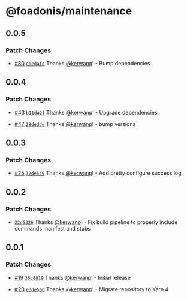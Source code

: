# @foadonis/maintenance

## 0.0.5

### Patch Changes

- [#80](https://github.com/FriendsOfAdonis/FriendsOfAdonis/pull/80) [`e0edafe`](https://github.com/FriendsOfAdonis/FriendsOfAdonis/commit/e0edafeff25a38cc61c02806004510718def0524) Thanks [@kerwanp](https://github.com/kerwanp)! - Bump dependencies

## 0.0.4

### Patch Changes

- [#43](https://github.com/FriendsOfAdonis/FriendsOfAdonis/pull/43) [`b11da2f`](https://github.com/FriendsOfAdonis/FriendsOfAdonis/commit/b11da2fa8a393adaf54b794eb793d816c5ff602c) Thanks [@kerwanp](https://github.com/kerwanp)! - Upgrade dependencies

- [#47](https://github.com/FriendsOfAdonis/FriendsOfAdonis/pull/47) [`28dedde`](https://github.com/FriendsOfAdonis/FriendsOfAdonis/commit/28dedded66376e57bbd76bfc1c02210ff619b044) Thanks [@kerwanp](https://github.com/kerwanp)! - bump versions

## 0.0.3

### Patch Changes

- [#25](https://github.com/FriendsOfAdonis/FriendsOfAdonis/pull/25) [`32de549`](https://github.com/FriendsOfAdonis/FriendsOfAdonis/commit/32de54973ce8cc95e9e961b07879051f7d0f52ab) Thanks [@kerwanp](https://github.com/kerwanp)! - Add pretty configure success log

## 0.0.2

### Patch Changes

- [`22d5326`](https://github.com/FriendsOfAdonis/FriendsOfAdonis/commit/22d532670e889dc39fd86b7a968ee940a416f7d6) Thanks [@kerwanp](https://github.com/kerwanp)! - Fix build pipeline to properly include commands manifest and stubs

## 0.0.1

### Patch Changes

- [#19](https://github.com/FriendsOfAdonis/FriendsOfAdonis/pull/19) [`36c8819`](https://github.com/FriendsOfAdonis/FriendsOfAdonis/commit/36c881910be7aa1d1d3ec092510c8933d0b67009) Thanks [@kerwanp](https://github.com/kerwanp)! - Initial release

- [#20](https://github.com/FriendsOfAdonis/FriendsOfAdonis/pull/20) [`e3de566`](https://github.com/FriendsOfAdonis/FriendsOfAdonis/commit/e3de566a8a6c7ef10d9f7326be90a910a1c8565c) Thanks [@kerwanp](https://github.com/kerwanp)! - Migrate repository to Yarn 4

